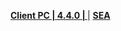 **[Client PC | 4.4.0 |  ](https://d2wztyirwsuyyo.cloudfront.net/tmp/com.miHoYo.bh3global/pc/BH3_v4.4.0_cd39744d4f3.7z)** | **[SEA](https://bigfile-os-mihayo.akamaized.net/com.miHoYo.bh3oversea/pc/BH3_v4.4.0_cd39744d4f3.7z)**
